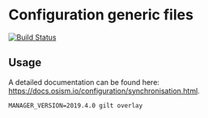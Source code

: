 # Configuration generic files

[![Build Status](https://travis-ci.org/osism/cfg-generics.svg?branch=master)](https://travis-ci.org/osism/cfg-generics)                                                                                                          

## Usage

A detailed documentation can be found here: https://docs.osism.io/configuration/synchronisation.html.

```
MANAGER_VERSION=2019.4.0 gilt overlay
```
